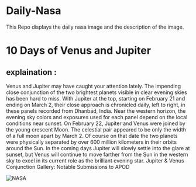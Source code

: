 # Daily-Nasa

This Repo displays the daily nasa image and the description of the image.

<!--NASA-->
# 10 Days of Venus and Jupiter
## explaination :

Venus and Jupiter may have caught your attention lately.  The impending close conjunction of the two brightest planets visible in clear evening skies has been hard to miss. With Jupiter at the top, starting on February 21 and ending on March 2, their close approach is chronicled daily, left to right, in these panels recorded from Dhanbad, India. Near the western horizon, the evening sky colors and exposures used for each panel depend on the local conditions near sunset. On February 22, Jupiter and Venus were joined by the young crescent Moon. The celestial pair appeared to be only the width of a full moon apart by March 2. Of course on that date the two planets were physically separated by over 600 million kilometers in their orbits around the Sun. In the coming days Jupiter will slowly settle into the glare at sunset, but Venus will continue to move farther from the Sun in the western sky to excel in its current role as the brilliant evening star.   Jupiter & Venus Conjunction Gallery: Notable Submissions to APOD

![NASA](https://apod.nasa.gov/apod/image/2303/PSX_20230302_200358_1024.jpg)
<!--/NASA-->
